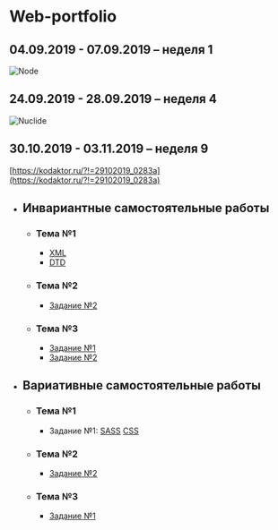# Web-portfolio
## 04.09.2019 - 07.09.2019 – неделя 1
![Node](https://github.com/ShekhovtcovaE/web-portfolio/raw/master/images/node.png)

## 24.09.2019 - 28.09.2019 – неделя 4
![Nuclide](https://github.com/ShekhovtcovaE/web-portfolio/raw/master/images/nuclide.png)

## 30.10.2019 - 03.11.2019 – неделя 9
[https://kodaktor.ru/?!=29102019_0283a](https://kodaktor.ru/?!=29102019_0283a)

- ## Инвариантные самостоятельные работы
    - ### Тема №1
        - [XML](https://https://github.com/ShekhovtcovaE/web-portfolio/blob/master/web1/portfolio.xml)
        - [DTD](https://github.com/ShekhovtcovaE/web-portfolio/blob/master/web1/doc.dtd)
    - ### Тема №2
        - [Задание №2](https://kodaktor.ru/9edb3a9)
    - ### Тема №3
        - [Задание №1](https://kodaktor.ru/9edb3a9_abf94)
        - [Задание №2](https://kodaktor.ru/9edb3a9_e3084)
- ## Вариативные самостоятельные работы
    - ### Тема №1
        - Задание №1: [SASS](https://github.com/ShekhovtcovaE/web-portfolio/blob/master/web1/sc.scss) [CSS](https://github.com/ShekhovtcovaE/web-portfolio/blob/master/web1/cs.css)
    - ### Тема №2
        - [Задание №2](https://docs.google.com/presentation/d/1AIRYkj0B7VRdltxhpH6Uy42l6gjkLVOIyrfJA88kd4w/edit?usp=sharing)
    - ### Тема №3
        - [Задание №1](https://kodaktor.ru/g/9edb3a9_efd01)
